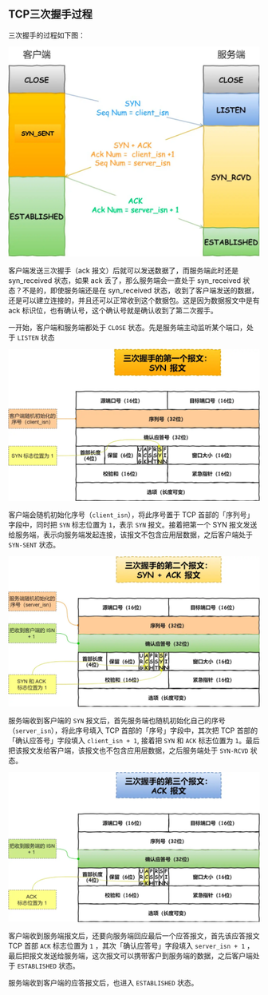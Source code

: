 ## TCP三次握手过程

三次握手的过程如下图：

![avatar](../../images/TCP三次握手.drawio.webp)

客户端发送三次握手（ack 报文）后就可以发送数据了，而服务端此时还是 syn_received 状态，如果 ack 丢了，那么服务端会一直处于 syn_received 状态？不是的，即使服务端还是在 syn_received 状态，收到了客户端发送的数据，还是可以建立连接的，并且还可以正常收到这个数据包。这是因为数据报文中是有 ack 标识位，也有确认号，这个确认号就是确认收到了第二次握手。





一开始，客户端和服务端都处于 `CLOSE` 状态。先是服务端主动监听某个端口，处于 `LISTEN` 状态

![avatar](../../images/format,png-20230309230500953.webp)

客户端会随机初始化序号（`client_isn`），将此序号置于 TCP 首部的「序列号」字段中，同时把 `SYN` 标志位置为 `1`，表示 `SYN` 报文。接着把第一个 SYN 报文发送给服务端，表示向服务端发起连接，该报文不包含应用层数据，之后客户端处于 `SYN-SENT` 状态。

![avatar](../../images/format,png-20230309230504118.webp)

服务端收到客户端的 `SYN` 报文后，首先服务端也随机初始化自己的序号（`server_isn`），将此序号填入 TCP 首部的「序号」字段中，其次把 TCP 首部的「确认应答号」字段填入 `client_isn + 1`, 接着把 `SYN` 和 `ACK` 标志位置为 `1`。最后把该报文发给客户端，该报文也不包含应用层数据，之后服务端处于 `SYN-RCVD` 状态。

![avatar](../../images/format,png-20230309230508297.webp)

客户端收到服务端报文后，还要向服务端回应最后一个应答报文，首先该应答报文 TCP 首部 `ACK` 标志位置为 `1` ，其次「确认应答号」字段填入 `server_isn + 1` ，最后把报文发送给服务端，这次报文可以携带客户到服务端的数据，之后客户端处于 `ESTABLISHED` 状态。

服务端收到客户端的应答报文后，也进入 `ESTABLISHED` 状态。